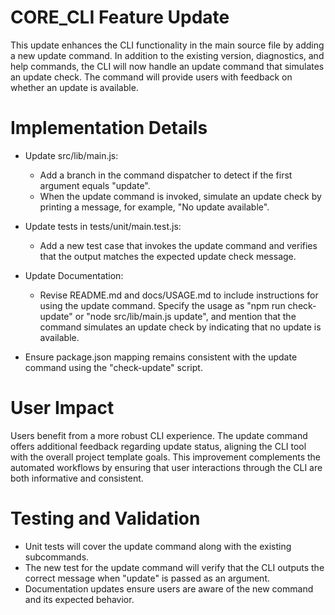 # CORE_CLI Feature Update

This update enhances the CLI functionality in the main source file by adding a new update command. In addition to the existing version, diagnostics, and help commands, the CLI will now handle an update command that simulates an update check. The command will provide users with feedback on whether an update is available.

# Implementation Details

- Update src/lib/main.js:
  - Add a branch in the command dispatcher to detect if the first argument equals "update".
  - When the update command is invoked, simulate an update check by printing a message, for example, "No update available".

- Update tests in tests/unit/main.test.js:
  - Add a new test case that invokes the update command and verifies that the output matches the expected update check message.

- Update Documentation:
  - Revise README.md and docs/USAGE.md to include instructions for using the update command. Specify the usage as "npm run check-update" or "node src/lib/main.js update", and mention that the command simulates an update check by indicating that no update is available.

- Ensure package.json mapping remains consistent with the update command using the "check-update" script.

# User Impact

Users benefit from a more robust CLI experience. The update command offers additional feedback regarding update status, aligning the CLI tool with the overall project template goals. This improvement complements the automated workflows by ensuring that user interactions through the CLI are both informative and consistent.

# Testing and Validation

- Unit tests will cover the update command along with the existing subcommands.
- The new test for the update command will verify that the CLI outputs the correct message when "update" is passed as an argument.
- Documentation updates ensure users are aware of the new command and its expected behavior.